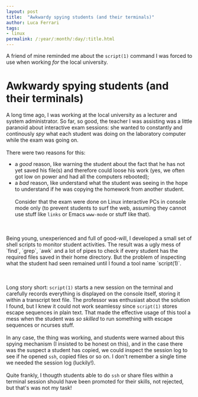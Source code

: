 ```yaml
---
layout: post
title:  "Awkwardy spying students (and their terminals)"
author: Luca Ferrari
tags:
- linux
permalink: /:year/:month/:day/:title.html
---
```

A friend of mine reminded me about the `script(1)` command I was forced to use when working *for* the local university.

# Awkwardy spying students (and their terminals)

A long time ago, I was working at the local university as a lecturer and system administrator. So far, so good, the teacher I was assisting was a little paranoid about interactive exam sessions: she wanted to constantly and continously *spy* what each student was doing on the laboratory computer while the exam was going on.
<br/><br/>
There were two reasons for this:
- a *good* reason, like warning the student about the fact that he has not yet saved his file(s) and therefore could loose his work (yes, we often got low on power and had all the computers rebooted);
- a *bad* reason, like understand what the student was seeing in the hope to understand if he was copying the homework from another student.
<br/><br/>
Consider that the exam were done on Linux interactive PCs in console mode only (to prevent students to surf the web, assuming they cannot use stuff like `links` or Emacs `www-mode` or stuff like that).
<br/>
<br/>
Being young, unexperienced and full of good-will, I developed a small set of shell scripts to monitor student activities. The result was a ugly mess of `find`, `grep`, `awk` and a lot of pipes to check if every student has the required files saved in their home directory.
But the problem of inspecting what the student had seen remained until I found a tool name `script(1)`.

<br/><br/>
Long story short: `script(1)` starts a new session on the terminal and carefully records everything is displayed on the console itself, storing it within a transcript text file. The professor was enthusiast about the solution I found, but I knew it could not work seamlessy since `script(1)` stores escape sequences in plain text. That made the effective usage of this tool a mess when the student was *so skilled* to run something with escape sequences or ncurses stuff.
<br/><br/>
In any case, the thing was working, and students were warned about this spying mechanism (I insisted to be honest on this), and in the case there was the suspect a student has copied, we could inspect the session log to see if he opened `ssh`, copied files or so on. I don't remember a single time we needed the session log (luckily!).
<br/><br/>
Quite frankly, I thougth students able to do `ssh` or share files within a terminal session should have been promoted for their skills, not rejected, but that's was not my task!
